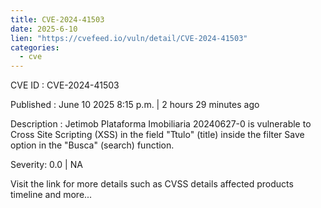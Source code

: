```yaml
---
title: CVE-2024-41503
date: 2025-6-10
lien: "https://cvefeed.io/vuln/detail/CVE-2024-41503"
categories:
  - cve
---
```


CVE ID : CVE-2024-41503

Published :  June 10
2025
8:15 p.m. | 2 hours
29 minutes ago

Description : Jetimob Plataforma Imobiliaria 20240627-0 is vulnerable to Cross Site Scripting (XSS) in the field "Ttulo" (title) inside the filter Save option in the "Busca" (search) function.

Severity: 0.0 | NA

Visit the link for more details
such as CVSS details
affected products
timeline
and more...
